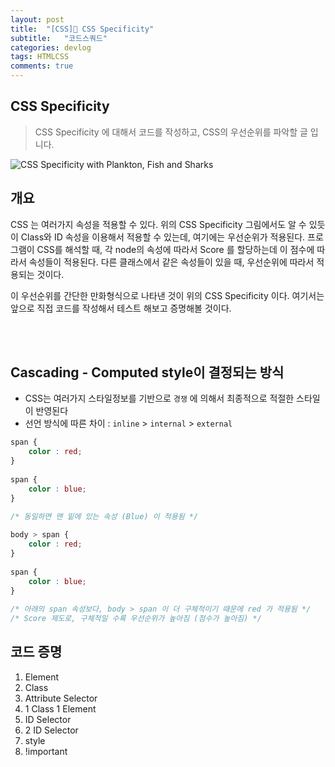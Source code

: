 ```yaml
---
layout: post
title:  "[CSS] CSS Specificity"
subtitle:   "코드스쿼드"
categories: devlog
tags: HTMLCSS
comments: true
---
```


## CSS Specificity

> CSS Specificity 에 대해서 코드를 작성하고, CSS의 우선순위를 파악할 글 입니다.

![CSS Specificity with Plankton, Fish and Sharks](https://i.imgur.com/YMr3mGc.png)

## 개요

CSS 는 여러가지 속성을 적용할 수 있다. 위의 CSS Specificity 그림에서도 알 수 있듯이 Class와 ID 속성을 이용해서 적용할 수 있는데, 여기에는 우선순위가 적용된다. 프로그램이 CSS를 해석할 때, 각 node의 속성에 따라서 Score 를 할당하는데 이 점수에 따라서 속성들이 적용된다. 다른 클래스에서 같은 속성들이 있을 때, 우선순위에 따라서 적용되는 것이다.

이 우선순위를 간단한 만화형식으로 나타낸 것이 위의 CSS Specificity 이다. 여기서는 앞으로 직접 코드를 작성해서 테스트 해보고 증명해볼 것이다.

<br/>

<br/>

## Cascading - Computed style이 결정되는 방식

- CSS는 여러가지 스타일정보를 기반으로 `경쟁` 에 의해서 최종적으로 적절한 스타일이 반영된다
- 선언 방식에 따른 차이 : `inline` > `internal` > `external`

```css
span {
    color : red;
}
  
span {
    color : blue;
}
  
/* 동일하면 맨 밑에 있는 속성 (Blue) 이 적용됨 */
```

```css
body > span {
    color : red;
}
  
span {
    color : blue;
}
  
/* 아래의 span 속성보다, body > span 이 더 구체적이기 때문에 red 가 적용됨 */
/* Score 제도로, 구체적일 수록 우선순위가 높아짐 (점수가 높아짐) */
```





## 코드 증명

1. Element
2. Class
3. Attribute Selector
4. 1 Class 1 Element
5. ID Selector
6. 2 ID Selector
7. style
8. !important














































